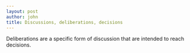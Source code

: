 ```yaml
---
layout: post
author: john
title: Discussions, deliberations, decisions
---
```


Deliberations are a specific form of discussion that are intended to reach decisions.